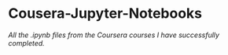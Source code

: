 # Cousera-Jupyter-Notebooks
<i>All the .ipynb files from the Coursera courses I have successfully completed.</i>
